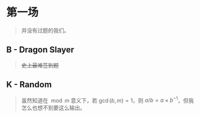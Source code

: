 # 第一场

> 并没有过题的我们。

## B - Dragon Slayer

> ~~史上最难签到题~~

## K - Random

> 虽然知道在 $\bmod m$ 意义下，若 $\gcd(b, m) = 1$，则 $a/b = a\times b^{-1}$，但我怎么也想不到要这么输出。
